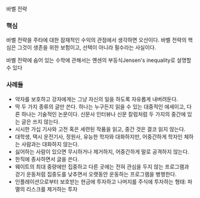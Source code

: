 바벨 전략

### 핵심
바벨 전략을 주타에 대한 잠재적인 수익의 관점에서 생각하면 오산이다.
바벨 전략의 핵심은 그것이 생존을 위한 보험이고, 선택이 아니라 필수라는 사실이다.

바벨 전략에 숨어 있는 수학에 관해서는 옌센의 부등식Jensen's inequality로 설명할 수 있다


### 사례들

* 약자를 보호하고 강자에게는 그냥 자신의 일을 하도록 자유롭게 내버려둔다.
* 딱 두 가지 종류의 글만 쓴다. 하나는 누구든지 읽을 수 있는 대중적인 에세이고, 다른 하나는 기술적인 논문이다. 신문사 인터뷰나 신문 칼럼처럼 두 가지의 중간에 있는 글은 쓰지 않는다.
* 시시한 가십 기사와 고전 혹은 세련된 작품을 읽고, 중간 것은 결코 읽지 않는다.
* 대학생, 택시 운전기사, 정원사, 유능한 학자와 대화하지만, 어중간하게 학자인 체하는 사람과는 대화하지 않는다.
* 싫어하는 사람이 있으면 무시하거나 제거하지, 어중간하게 말로 공격하지 않는다.
* 한직에 종사하면서 글을 쓴다.
* 웨이트의 최대 중량에만 집중하고 다른 곳에는 전혀 관심을 두지 않는 프로그램과 걷기 운동처럼 집중도를 낮추면서 오랫동안 운동하는 프로그램을 병행한다.
* 인플레이션으로부터 보호받는 현금에 투자하고 나머지를 주식에 투자하는 형태: 파멸의 리스크를 제거하는 투자

